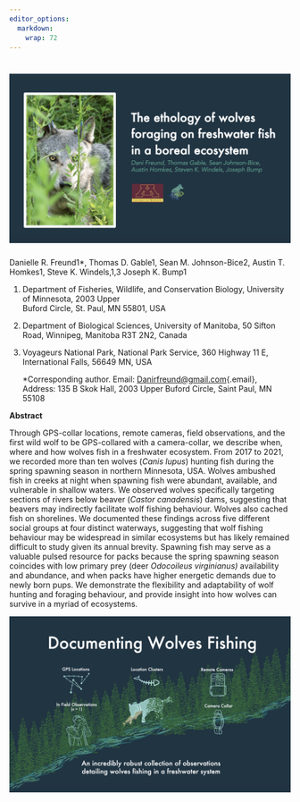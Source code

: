 ```yaml
---
editor_options: 
  markdown: 
    wrap: 72
---
```


# ![](images/Screenshot%202023-05-03%20at%206.01.42%20PM.png)

Danielle R. Freund1\*, Thomas D. Gable1, Sean M. Johnson-Bice2, Austin
T. Homkes1, Steve K. Windels,1,3 Joseph K. Bump1

1.  Department of Fisheries, Wildlife, and Conservation Biology,
    University of Minnesota, 2003 Upper\
    Buford Circle, St. Paul, MN 55801, USA

2.  Department of Biological Sciences, University of Manitoba, 50 Sifton
    Road, Winnipeg, Manitoba R3T 2N2, Canada

3.  Voyageurs National Park, National Park Service, 360 Highway 11 E,
    International Falls, 56649 MN, USA

    \*Corresponding author. Email:
    [Danirfreund\@gmail.com](mailto:Danirfreund@gmail.com){.email},
    Address: 135 B Skok Hall, 2003 Upper Buford Circle, Saint Paul, MN
    55108

**Abstract**

Through GPS-collar locations, remote cameras, field observations, and
the first wild wolf to be GPS-collared with a camera-collar, we describe
when, where and how wolves fish in a freshwater ecosystem. From 2017 to
2021, we recorded more than ten wolves (*Canis lupus*) hunting fish
during the spring spawning season in northern Minnesota, USA. Wolves
ambushed fish in creeks at night when spawning fish were abundant,
available, and vulnerable in shallow waters. We observed wolves
specifically targeting sections of rivers below beaver (*Castor
canadensis*) dams, suggesting that beavers may indirectly facilitate
wolf fishing behaviour. Wolves also cached fish on shorelines. We
documented these findings across five different social groups at four
distinct waterways, suggesting that wolf fishing behaviour may be
widespread in similar ecosystems but has likely remained difficult to
study given its annual brevity. Spawning fish may serve as a valuable
pulsed resource for packs because the spring spawning season coincides
with low primary prey (deer *Odocoileus virginianus)* availability and
abundance, and when packs have higher energetic demands due to newly
born pups. We demonstrate the flexibility and adaptability of wolf
hunting and foraging behaviour, and provide insight into how wolves can
survive in a myriad of ecosystems.

![](images/Screenshot%202023-05-03%20at%206.00.26%20PM.png)
